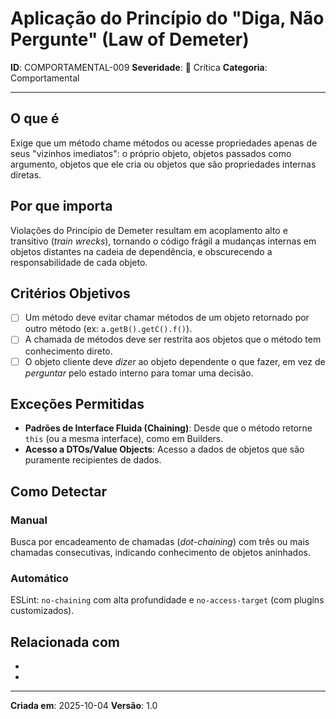 # Aplicação do Princípio do "Diga, Não Pergunte" (Law of Demeter)

**ID**: COMPORTAMENTAL-009
**Severidade**: 🔴 Crítica
**Categoria**: Comportamental

---

## O que é

Exige que um método chame métodos ou acesse propriedades apenas de seus "vizinhos imediatos": o próprio objeto, objetos passados como argumento, objetos que ele cria ou objetos que são propriedades internas diretas.

## Por que importa

Violações do Princípio de Demeter resultam em acoplamento alto e transitivo (*train wrecks*), tornando o código frágil a mudanças internas em objetos distantes na cadeia de dependência, e obscurecendo a responsabilidade de cada objeto.

## Critérios Objetivos

- [ ] Um método deve evitar chamar métodos de um objeto retornado por outro método (ex: `a.getB().getC().f()`).
- [ ] A chamada de métodos deve ser restrita aos objetos que o método tem conhecimento direto.
- [ ] O objeto cliente deve *dizer* ao objeto dependente o que fazer, em vez de *perguntar* pelo estado interno para tomar uma decisão.

## Exceções Permitidas

- **Padrões de Interface Fluida (Chaining)**: Desde que o método retorne `this` (ou a mesma interface), como em Builders.
- **Acesso a DTOs/Value Objects**: Acesso a dados de objetos que são puramente recipientes de dados.

## Como Detectar

### Manual
Busca por encadeamento de chamadas (*dot-chaining*) com três ou mais chamadas consecutivas, indicando conhecimento de objetos aninhados.

### Automático
ESLint: `no-chaining` com alta profundidade e `no-access-target` (com plugins customizados).

## Relacionada com

- [COMPORTAMENTAL-008]: reforça
- [ESTRUTURAL-005]: reforça

---

**Criada em**: 2025-10-04
**Versão**: 1.0
